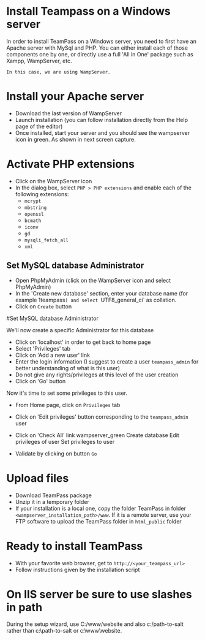 # Install Teampass on a Windows server

In order to install TeamPass on a Windows server, you need to first have an Apache server with MySql and PHP. 
You can either install each of those components one by one, or directly use a full 'All in One' package such as Xampp, WampServer, etc.

	In this case, we are using WampServer.

# Install your Apache server

* Download the last version of WampServer
* Launch installation (you can follow installation directly from the Help page of the editor)
* Once installed, start your server and you should see the wampserver icon in green. As shown in next screen capture.

# Activate PHP extensions

* Click on the WampServer icon
* In the dialog box, select `PHP > PHP extensions` and enable each of the following extensions:
  * `mcrypt`
  * `mbstring`
  * `openssl`
  * `bcmath`
  * `iconv`
  * `gd`
  * `mysqli_fetch_all`
  * `xml`

## Set MySQL database Administrator

* Open PhpMyAdmin (click on the WampServer icon and select PhpMyAdmin)
* In the 'Create new database' section, enter your database name (for example 1teampass`) and select `UTF8_general_ci` as collation.
* Click on `Create` button

#Set MySQL database Administrator

We'll now create a specific Administrator for this database

* Click on 'localhost' in order to get back to home page
* Select 'Privileges' tab
* Click on 'Add a new user' link
* Enter the login information (I suggest to create a user `teampass_admin` for better understanding of what is this user)
* Do not give any rights/privileges at this level of the user creation
* Click on 'Go' button

Now it's time to set some privileges to this user.

* From Home page, click on `Privileges` tab
* Click on 'Edit privileges' button corresponding to the `teampass_admin` user
* Click on 'Check All' link
wampserver_green
Create database
Edit privileges of user
Set privileges to user

* Validate by clicking on button `Go`

# Upload files

* Download TeamPass package
* Unzip it in a temporary folder
* If your installation is a local one, copy the folder TeamPass in folder `<wampserver_installation_path>/www`. If it is a remote server, use your FTP software to upload the TeamPass folder in `html_public` folder

# Ready to install TeamPass

* With your favorite web browser, get to `http://<your_teampass_url>`
* Follow instructions given by the installation script

# On IIS server be sure to use slashes in path

During the setup wizard, use C:/www/website and also c:/path-to-salt rather than c:\path-to-salt or c:\www\website.
